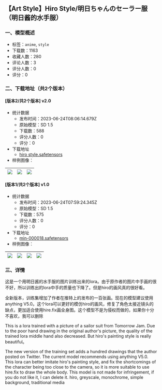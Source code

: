 ## 【Art Style】Hiro Style/明日ちゃんのセーラー服（明日酱的水手服）
### 一、模型概述

- 标签：`anime`, `style`
- 下载数：1163
- 收藏人数：280
- 评论人数：3
- 评分人数：0
- 评分：0

### 二、下载地址（共2个版本）

#### [版本2/共2个版本] v2.0

- 统计数据
  - 发布时间：2023-06-24T08:06:14.679Z
  - 原始模型：SD 1.5
  - 下载数：588
  - 评分人数：0
  - 评分：0
- 下载地址
  - [hiro style.safetensors](https://civitai.com/api/download/models/102779)
- 样例图像：

| <img src="https://image.civitai.com/xG1nkqKTMzGDvpLrqFT7WA/aaf832d1-e9e3-4830-972b-16c693f39281/width=450/1267995.jpeg" /> | <img src="https://image.civitai.com/xG1nkqKTMzGDvpLrqFT7WA/70d7a8e6-eaf7-43bb-ae5b-c537a59d2f2a/width=450/1267996.jpeg" /> | <img src="https://image.civitai.com/xG1nkqKTMzGDvpLrqFT7WA/db0b8589-0e49-4b49-8bca-fa944fcc95c6/width=450/1268009.jpeg" /> |
| ---- | ---- | ---- |

#### [版本1/共2个版本] v1.0

- 统计数据
  - 发布时间：2023-06-24T07:59:24.345Z
  - 原始模型：SD 1.5
  - 下载数：575
  - 评分人数：0
  - 评分：0
- 下载地址
  - [min-000018.safetensors](https://civitai.com/api/download/models/88881)
- 样例图像：

| <img src="https://image.civitai.com/xG1nkqKTMzGDvpLrqFT7WA/165d7f31-92cd-43bb-98c6-128a547f7751/width=450/1023653.jpeg" /> | <img src="https://image.civitai.com/xG1nkqKTMzGDvpLrqFT7WA/6daa2cd2-3e76-49e0-9df3-5bd1f77701f9/width=450/1023678.jpeg" /> | <img src="https://image.civitai.com/xG1nkqKTMzGDvpLrqFT7WA/e8abc687-fa84-48f2-ac8d-87c9ff24185a/width=450/1023691.jpeg" /> | <img src="https://image.civitai.com/xG1nkqKTMzGDvpLrqFT7WA/ce17e1d2-d646-4f0d-afbf-2d6ed8c8cc89/width=450/1035970.jpeg" /> |
| ---- | ---- | ---- | ---- |


### 三、详情
<p>  这是一个用明日酱的水手服的图片训练出来的lora。由于原作者的图片中手画的很不好，所以训练出的lora中手的质量也下降了。但是hiro的画风真的很好看。</p><p>  全新版本，训练集增加了作者在推特上的发布的一百张画。现在的模型建议使用anything V5.0。这个lora可以更好的模仿hiro的画风，修复了角色太接近镜头的缺点，更加适合使用hire.fix画全身图。这个模型不是为侵权而做的，如果你十分不喜欢，我可以删除</p><p>  This is a lora trained with a picture of a sailor suit from Tomorrow Jam.  Due to the poor hand drawing in the original author's picture, the quality of the trained lora middle hand also decreased. But hiro's painting style is really beautiful。</p><p>  The new version of the training set adds a hundred drawings that the author posted on Twitter. The current model recommends using anything V5.0. This lora can better imitate hiro's painting style, and fix the shortcomings of the character being too close to the camera, so it is more suitable to use hire.fix to draw the whole body. This model is not made for infringement, if you do not like it, I can delete it. hiro, greyscale, monochrome, simple background,  traditional media</p>